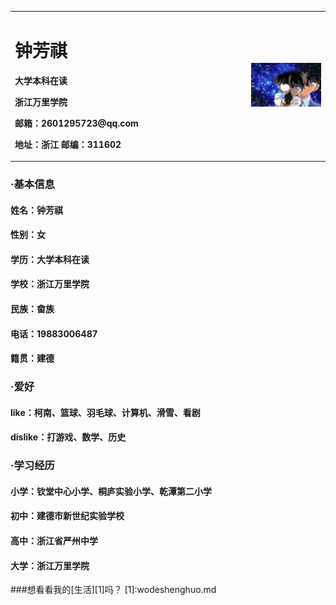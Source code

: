<table border="0">
  <tr>
    <td width="75%">
      <h1>钟芳祺</h1>
      <p><b>大学本科在读</b></p>
      <p><b>浙江万里学院</b></p>
      <p><b>邮箱：2601295723@qq.com</b></p>
      <p><b>地址：浙江 邮编：311602</b></p>
    </td>
    <td width="25%">
      <img src="kn.jpg" width="100%">  
    </td>
  </tr>
</table>

### ·基本信息
#### 姓名：钟芳祺
#### 性别：女
#### 学历：大学本科在读
#### 学校：浙江万里学院
#### 民族：畲族
#### 电话：19883006487
#### 籍贯：建德

### ·爱好
#### like：柯南、篮球、羽毛球、计算机、滑雪、看剧
#### dislike：打游戏、数学、历史

### ·学习经历
#### 小学：钦堂中心小学、桐庐实验小学、乾潭第二小学
#### 初中：建德市新世纪实验学校
#### 高中：浙江省严州中学
#### 大学：浙江万里学院

###想看看我的[生活][1]吗？
[1]:wodeshenghuo.md
